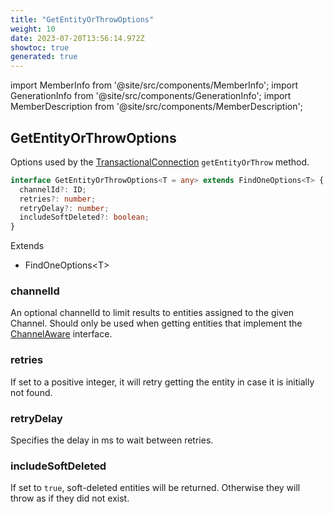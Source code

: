 ```yaml
---
title: "GetEntityOrThrowOptions"
weight: 10
date: 2023-07-20T13:56:14.972Z
showtoc: true
generated: true
---
```

<!-- This file was generated from the Vendure source. Do not modify. Instead, re-run the "docs:build" script -->
import MemberInfo from '@site/src/components/MemberInfo';
import GenerationInfo from '@site/src/components/GenerationInfo';
import MemberDescription from '@site/src/components/MemberDescription';


## GetEntityOrThrowOptions

<GenerationInfo sourceFile="packages/core/src/connection/types.ts" sourceLine="10" packageName="@vendure/core" />

Options used by the <a href='/typescript-api/data-access/transactional-connection#transactionalconnection'>TransactionalConnection</a> `getEntityOrThrow` method.

```ts title="Signature"
interface GetEntityOrThrowOptions<T = any> extends FindOneOptions<T> {
  channelId?: ID;
  retries?: number;
  retryDelay?: number;
  includeSoftDeleted?: boolean;
}
```
Extends

 * FindOneOptions&#60;T&#62;



### channelId

<MemberInfo kind="property" type="<a href='/typescript-api/common/id#id'>ID</a>"   />

An optional channelId to limit results to entities assigned to the given Channel. Should
only be used when getting entities that implement the <a href='/typescript-api/entities/interfaces#channelaware'>ChannelAware</a> interface.
### retries

<MemberInfo kind="property" type="number" default="0"  since="1.1.0"  />

If set to a positive integer, it will retry getting the entity in case it is initially not
found.
### retryDelay

<MemberInfo kind="property" type="number" default="25"  since="1.1.0"  />

Specifies the delay in ms to wait between retries.
### includeSoftDeleted

<MemberInfo kind="property" type="boolean" default="false"  since="1.3.0"  />

If set to `true`, soft-deleted entities will be returned. Otherwise they will
throw as if they did not exist.
